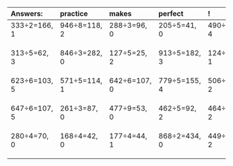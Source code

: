 | Answers: | practice | makes | perfect | ! |
| :--- | :--- | :--- | :--- | :--- |
| 333÷2=166, 1 | 946÷8=118, 2 | 288÷3=96, 0 | 205÷5=41, 0 | 490÷9=54, 4 | 
|   |   |   |   |   | 
|   |   |   |   |   | 
|   |   |   |   |   | 
| 313÷5=62, 3 | 846÷3=282, 0 | 127÷5=25, 2 | 913÷5=182, 3 | 124÷3=41, 1 | 
|   |   |   |   |   | 
|   |   |   |   |   | 
|   |   |   |   |   | 
| 623÷6=103, 5 | 571÷5=114, 1 | 642÷6=107, 0 | 779÷5=155, 4 | 506÷3=168, 2 | 
|   |   |   |   |   | 
|   |   |   |   |   | 
|   |   |   |   |   | 
| 647÷6=107, 5 | 261÷3=87, 0 | 477÷9=53, 0 | 462÷5=92, 2 | 464÷7=66, 2 | 
|   |   |   |   |   | 
|   |   |   |   |   | 
|   |   |   |   |   | 
| 280÷4=70, 0 | 168÷4=42, 0 | 177÷4=44, 1 | 868÷2=434, 0 | 449÷3=149, 2 | 
|   |   |   |   |   | 
|   |   |   |   |   | 
|   |   |   |   |   | 
